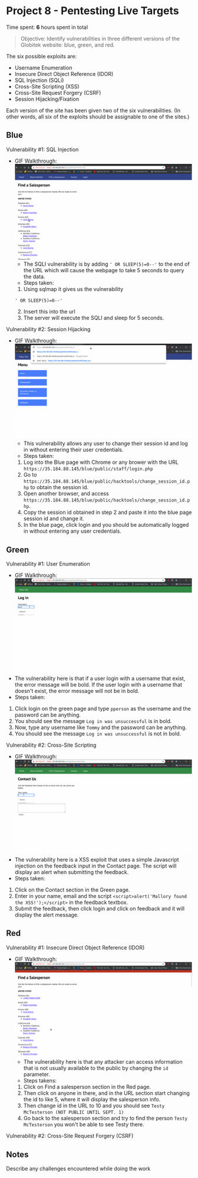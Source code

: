 # Project 8 - Pentesting Live Targets

Time spent: **6** hours spent in total

> Objective: Identify vulnerabilities in three different versions of the Globitek website: blue, green, and red.

The six possible exploits are:

- Username Enumeration
- Insecure Direct Object Reference (IDOR)
- SQL Injection (SQLi)
- Cross-Site Scripting (XSS)
- Cross-Site Request Forgery (CSRF)
- Session Hijacking/Fixation

Each version of the site has been given two of the six vulnerabilities. (In other words, all six of the exploits should be assignable to one of the sites.)

## Blue

Vulnerability #1: SQL Injection
- GIF Walkthrough:
  ![](SQLI.gif)
  - The SQLI vulnerability is by adding ``` ' OR SLEEP(5)=0--' ``` to the end of the URL which will cause the webpage to take 5 seconds to query the data.
  - Steps taken:
  1. Using sqlmap it gives us the vulnerability
  ```
  ' OR SLEEP(5)=0--'
  ```
  2. Insert this into the url
  3. The server will execute the SQLI and sleep for 5 seconds.

Vulnerability #2: Session Hijacking
- GIF Walkthrough:
  ![](Session_Hijacking.gif)
  - This vulnerability allows any user to change their session id and log in without entering their user credentials.
  - Steps taken:
  1. Log into the Blue page with Chrome or any brower with the URL ``` https://35.184.88.145/blue/public/staff/login.php ```
  2. Go to ``` https://35.184.88.145/blue/public/hacktools/change_session_id.php ``` to obtain the session id.
  3. Open another browser, and access ``` https://35.184.88.145/blue/public/hacktools/change_session_id.php ```.
  4. Copy the session id obtained in step 2 and paste it into the blue page session id and change it.
  5. In the blue page, click login and you should be automatically logged in without entering any user credentials.

  

## Green

Vulnerability #1: User Enumeration
  - GIF Walkthrough:
  ![](Username_Enumeration.gif)
  - The vulnerability here is that if a user login with a username that exist, the error message will be bold. 
    If the user login with a username that doesn't exist, the error message will not be in bold.
  - Steps taken:
  1. Click login on the green page and type ``` pperson ``` as the username and the password can be anything.
  2. You should see the message ``` Log in was unsuccessful ``` is in bold.
  3. Now, type any username like ``` Tommy ``` and the password can be anything.
  4. You should see the message ``` Log in was unsuccessful ``` is not in bold.

Vulnerability #2: Cross-Site Scripting
  - GIF Walkthrough:
  ![](Cross_Site_Scripting.gif)
  - The vulnerability here is a XSS exploit that uses a simple Javascript injection on the feedback input in the Contact page.
    The script will display an alert when submitting the feedback.
  - Steps taken:
  1. Click on the Contact section in the Green page.
  2. Enter in your name, email and the script ``` <script>alert('Mallory found the XSS!');</script> ``` in the feedback textbox.
  3. Submit the feedback, then click login and click on feedback and it will display the alert message.

## Red

Vulnerability #1: Insecure Direct Object Reference (IDOR)
  - GIF Walkthrough:
  ![](IDOR.gif)
    - The vulnerability here is that any attacker can access information that is not usually available to the public by 
      changing the ``` id ``` parameter.
    - Steps takens:
    1. Click on Find a salesperson section in the Red page.
    2. Then click on anyone in there, and in the URL section start changing the id to like 5, where it will display
       the salesperson info.
    3. Then change id in the URL to 10 and you should see ``` Testy McTesterson (NOT PUBLIC UNTIL SEPT. 1) ``` 
    4. Go back to the salesperson section and try to find the person ``` Testy McTesterson ``` you won't be able to see 
       Testy there.

Vulnerability #2: Cross-Site Request Forgery (CSRF)

## Notes

Describe any challenges encountered while doing the work
